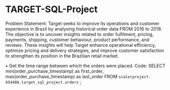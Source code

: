 # TARGET-SQL-Project
Problem Statement:
	Target seeks to improve its operations and customer experience in Brazil by analysing historical order data FROM 2016 to 2018. The objective is to uncover insights related to order fulfilment, pricing, payments, shipping, customer behaviour, product performance, and reviews. These insights will help Target enhance operational efficiency, optimize pricing and delivery strategies, and improve customer satisfaction to strengthen its position in the Brazilian retail market.

•	Get the time range between which the orders were placed.
Code:
SELECT
min(order_purchase_timestamp) as first_order,
max(order_purchase_timestamp) as last_order
FROM
`scalerproject-454408.target_sql_project.orders`
;

